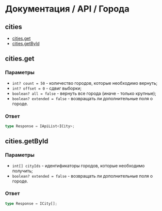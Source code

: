 # Документация / API / Города
## cities
* [cities.get](#citiesget)
* [cities.getById](#citiesgetbyid)

## cities.get
### Параметры
* `int? count = 50` - количество городов, которые необходимо вернуть;
* `int? offset = 0` - сдвиг выборки;
* `boolean? all = false` - вернуть все города (иначе - только крупные);
* `boolean? extended = false` - возвращать ли дополнительные поля о городе.

### Ответ
```ts
type Response = IApiList<ICity>;
```

## cities.getById
### Параметры
* `int[] cityIds` - идентификаторы городов, которые необходимо получить;
* `boolean? extended = false` - возвращать ли дополнительные поля о городе.

### Ответ
```ts
type Response = ICity[];
```
